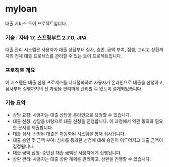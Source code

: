 # myloan
대출 서비스 토이 프로젝트입니다.

### 기술 : 자바 17, 스프링부트 2.7.0, JPA 

대출 관리 시스템은 사용자가 대출 상담부터 심사, 승인, 금액 부여, 집행, 그리고 상환까지의 전체 대출 프로세스를 관리할 수 있는 토이 프로젝트입니다.

### 프로젝트 개요
이 시스템은 대출 신청 프로세스를 디지털화하여 사용자가 온라인으로 대출을 신청하고, 심사부터 실행까지의 전 과정을 편리하게 관리할 수 있도록 설계되었습니다.

### 기능 요약
* 상담 요청: 사용자는 대출 상담을 온라인으로 요청할 수 있습니다.
* 대출 신청: 상담을 바탕으로 대출 신청을 진행합니다. 이 과정에서 약관 동의와 필요한 문서를 제출합니다.
* 대출 심사: 신청된 대출은 자동화된 시스템을 통해 심사됩니다.
* 대출 승인 및 금액 부여: 심사를 통과한 신청에 대해 승인이 이루어지고 대출 금액이 결정됩니다.
* 대출 금액 집행: 승인된 대출 금액은 사용자에게 집행됩니다.
* 상환 관리: 사용자는 대출 상환 계획을 관리하고, 상환을 진행할 수 있습니다.

  
